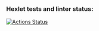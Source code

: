 ### Hexlet tests and linter status:
[![Actions Status](https://github.com/nffdf1/python-project-49/workflows/hexlet-check/badge.svg)](https://github.com/nffdf1/python-project-49/actions)